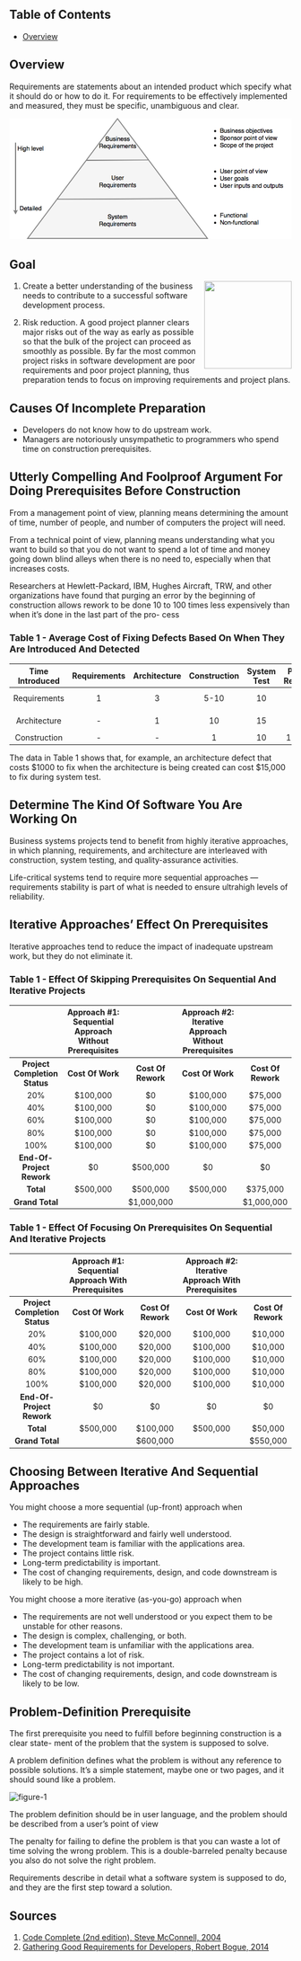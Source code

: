 ## Table of Contents

- [Overview](#overview)

<a name="overview"></a>
## Overview

Requirements are statements about an intended product which specify what it should do or how to do it. For requirements to be effectively implemented and measured, they must be specific, unambiguous and clear.

<p align="center">
    <img src="./imgs/req-types.png">
</p>

## Goal

<img align="right" width="156" height="156" src="http://www.pngall.com/wp-content/uploads/2018/04/Goal-PNG-Picture.png">

1. Create a better understanding of the business needs to contribute to a successful software development process.

2. Risk reduction. A good project planner clears major risks out of the way as early as possible so that the bulk of the project can proceed as smoothly as possible. By far the most common project risks in software development are poor requirements and poor project planning, thus preparation tends to focus on improving requirements and project plans.

## Causes Of Incomplete Preparation

* Developers do not know how to do upstream work.
* Managers are notoriously unsympathetic to programmers who spend time on construction prerequisites.

## Utterly Compelling And Foolproof Argument For Doing Prerequisites Before Construction

From a management point of view, planning means determining the amount of time, number of people, and number of computers the project will need.

From a technical point of view, planning means understanding what you want to build so that you do not want to spend a lot of time and money going down blind alleys when there is no need to, especially when that increases costs.

Researchers at Hewlett-Packard, IBM, Hughes Aircraft, TRW, and other organizations have found that purging an error by the beginning of construction allows rework to be done 10 to 100 times less expensively than when it’s done in the last part of the pro- cess

### Table 1 - Average Cost of Fixing Defects Based On When They Are Introduced And Detected

| **Time Introduced** | Requirements | Architecture | Construction | System Test | Post-Release |
| :---: | :---: | :---: | :---: | :---: | :---: |
| Requirements | 1 | 3 | 5-10 | 10 | 10-100 |
| Architecture | - | 1 | 10 | 15 | 25-100 |
| Construction | - | - | 1 | 10 | 10-25 |

The data in Table 1 shows that, for example, an architecture defect that costs $1000 to fix when the architecture is being created can cost $15,000 to fix during system test.

## Determine The Kind Of Software You Are Working On

Business systems projects tend to benefit from highly iterative approaches, in which planning, requirements, and architecture are interleaved with construction, system testing, and quality-assurance activities.

Life-critical systems tend to require more sequential approaches — requirements stability is part of what is needed to ensure ultrahigh levels of reliability.

## Iterative Approaches’ Effect On Prerequisites

Iterative approaches tend to reduce the impact of inadequate upstream work, but they do not eliminate it.

### Table 1 - Effect Of Skipping Prerequisites On Sequential And Iterative Projects

|  | Approach #1: Sequential Approach Without Prerequisites |  | Approach #2: Iterative Approach Without Prerequisites |  |
| :---: | :---: | :---: | :---: | :---: |
| **Project Completion Status** | **Cost Of Work** | **Cost Of Rework** | **Cost Of Work** | **Cost Of Rework** |
| 20% | $100,000 | $0 | $100,000 | $75,000 |
| 40% | $100,000 | $0 | $100,000 | $75,000 |
| 60% | $100,000 | $0 | $100,000 | $75,000 |
| 80% | $100,000 | $0 | $100,000 | $75,000 |
| 100% | $100,000 | $0 | $100,000 | $75,000 |
| **End-Of-Project Rework** | $0 | $500,000 | $0 | $0 |
| **Total** | $500,000 | $500,000 | $500,000 | $375,000 |
| **Grand Total** |  | $1,000,000 |  | $1,000,000 |

### Table 1 - Effect Of Focusing On Prerequisites On Sequential And Iterative Projects

|  | Approach #1: Sequential Approach With Prerequisites |  | Approach #2: Iterative Approach With Prerequisites |  |
| :---: | :---: | :---: | :---: | :---: |
| **Project Completion Status** | **Cost Of Work** | **Cost Of Rework** | **Cost Of Work** | **Cost Of Rework** |
| 20% | $100,000 | $20,000 | $100,000 | $10,000 |
| 40% | $100,000 | $20,000 | $100,000 | $10,000 |
| 60% | $100,000 | $20,000 | $100,000 | $10,000 |
| 80% | $100,000 | $20,000 | $100,000 | $10,000 |
| 100% | $100,000 | $20,000 | $100,000 | $10,000 |
| **End-Of-Project Rework** | $0 | $0 | $0 | $0 |
| **Total** | $500,000 | $100,000 | $500,000 | $50,000 |
| **Grand Total** |  | $600,000 |  | $550,000 |

## Choosing Between Iterative And Sequential Approaches

You might choose a more sequential (up-front) approach when

* The requirements are fairly stable.
* The design is straightforward and fairly well understood.
* The development team is familiar with the applications area.
* The project contains little risk.
* Long-term predictability is important.
* The cost of changing requirements, design, and code downstream is likely to be high.

You might choose a more iterative (as-you-go) approach when

* The requirements are not well understood or you expect them to be unstable for other reasons.
* The design is complex, challenging, or both.
* The development team is unfamiliar with the applications area.
* The project contains a lot of risk.
* Long-term predictability is not important.
* The cost of changing requirements, design, and code downstream is likely to be low.

## Problem-Definition Prerequisite

The first prerequisite you need to fulfill before beginning construction is a clear state- ment of the problem that the system is supposed to solve.

A problem definition defines what the problem is without any reference to possible solutions. It’s a simple statement, maybe one or two pages, and it should sound like a problem.

![figure-1](https://flylib.com/books/2/823/1/html/2/images/0735619670/graphics/03fig04.gif)

The problem definition should be in user language, and the problem should be described from a user’s point of view

The penalty for failing to define the problem is that you can waste a lot of time solving the wrong problem. This is a double-barreled penalty because you also do not solve the right problem.

Requirements describe in detail what a software system is supposed to do, and they are the first step toward a solution.

## Sources

1. [Code Complete (2nd edition), Steve McConnell, 2004](https://en.wikipedia.org/wiki/Code_Complete)
2. [Gathering Good Requirements for Developers, Robert Bogue, 2014](https://www.pluralsight.com/courses/gathering-good-requirements-developers)